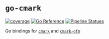 # `go-cmark`

[![coverage](https://img.shields.io/badge/Coverage-100%25-brightgreen)](https://github.com/matthewhughes934/go-cmark)
[![Go
Reference](https://pkg.go.dev/badge/github.com/matthewhughes934/go-cmark.svg)](https://pkg.go.dev/github.com/matthewhughes934/go-cmark)
[![Pipeline
Statues](https://github.com/matthewhughes934/go-cmark/actions/workflows/pr.yaml/badge.svg)](https://pkg.go.dev/github.com/matthewhughes934/go-cmark?branch=main)

Go bindings for [`cmark`](https://github.com/commonmark/cmark) and
[`cmark-gfm`](https://github.com/github/cmark-gfm)
